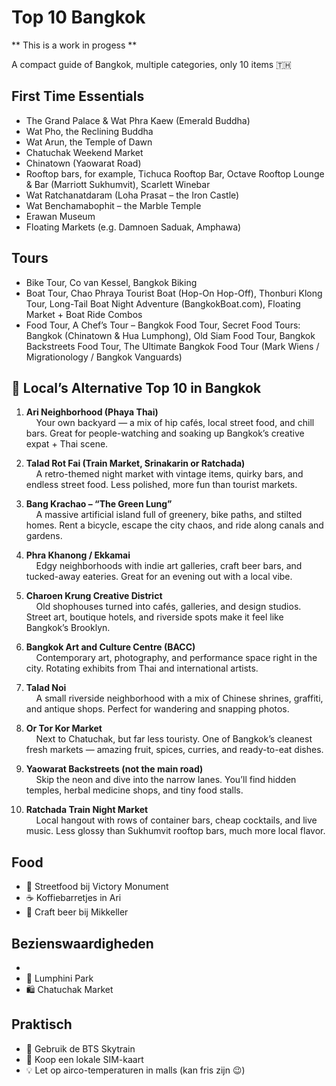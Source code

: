 # Top 10 Bangkok 

** This is a work in progess **

A compact guide of Bangkok, multiple  categories, only 10 items 🇹🇭

## First Time Essentials
- The Grand Palace & Wat Phra Kaew (Emerald Buddha)
- Wat Pho, the Reclining Buddha
- Wat Arun, the Temple of Dawn
- Chatuchak Weekend Market
- Chinatown (Yaowarat Road)
- Rooftop bars, for example, Tichuca Rooftop Bar, Octave Rooftop Lounge & Bar (Marriott Sukhumvit), Scarlett Winebar
- Wat Ratchanatdaram (Loha Prasat – the Iron Castle)
- Wat Benchamabophit – the Marble Temple
- Erawan Museum
- Floating Markets (e.g. Damnoen Saduak, Amphawa)

## Tours
- Bike Tour, Co van Kessel, Bangkok Biking
- Boat Tour, Chao Phraya Tourist Boat (Hop-On Hop-Off), Thonburi Klong Tour, Long-Tail Boat Night Adventure (BangkokBoat.com), Floating Market + Boat Ride Combos
- Food Tour, A Chef’s Tour – Bangkok Food Tour, Secret Food Tours: Bangkok (Chinatown & Hua Lumphong), Old Siam Food Tour, Bangkok Backstreets Food Tour, The Ultimate Bangkok Food Tour (Mark Wiens / Migrationology / Bangkok Vanguards)


## 🌿 Local’s Alternative Top 10 in Bangkok

1. **Ari Neighborhood (Phaya Thai)**  
   &nbsp;&nbsp;&nbsp;&nbsp;Your own backyard — a mix of hip cafés, local street food, and chill bars. Great for people-watching and soaking up Bangkok’s creative expat + Thai scene.  

2. **Talad Rot Fai (Train Market, Srinakarin or Ratchada)**  
   &nbsp;&nbsp;&nbsp;&nbsp;A retro-themed night market with vintage items, quirky bars, and endless street food. Less polished, more fun than tourist markets.  

3. **Bang Krachao – “The Green Lung”**  
   &nbsp;&nbsp;&nbsp;&nbsp;A massive artificial island full of greenery, bike paths, and stilted homes. Rent a bicycle, escape the city chaos, and ride along canals and gardens.  

4. **Phra Khanong / Ekkamai**  
   &nbsp;&nbsp;&nbsp;&nbsp;Edgy neighborhoods with indie art galleries, craft beer bars, and tucked-away eateries. Great for an evening out with a local vibe.  

5. **Charoen Krung Creative District**  
   &nbsp;&nbsp;&nbsp;&nbsp;Old shophouses turned into cafés, galleries, and design studios. Street art, boutique hotels, and riverside spots make it feel like Bangkok’s Brooklyn.  

6. **Bangkok Art and Culture Centre (BACC)**  
   &nbsp;&nbsp;&nbsp;&nbsp;Contemporary art, photography, and performance space right in the city. Rotating exhibits from Thai and international artists.  

7. **Talad Noi**  
   &nbsp;&nbsp;&nbsp;&nbsp;A small riverside neighborhood with a mix of Chinese shrines, graffiti, and antique shops. Perfect for wandering and snapping photos.  

8. **Or Tor Kor Market**  
   &nbsp;&nbsp;&nbsp;&nbsp;Next to Chatuchak, but far less touristy. One of Bangkok’s cleanest fresh markets — amazing fruit, spices, curries, and ready-to-eat dishes.  

9. **Yaowarat Backstreets (not the main road)**  
   &nbsp;&nbsp;&nbsp;&nbsp;Skip the neon and dive into the narrow lanes. You’ll find hidden temples, herbal medicine shops, and tiny food stalls.  

10. **Ratchada Train Night Market**  
    &nbsp;&nbsp;&nbsp;&nbsp;Local hangout with rows of container bars, cheap cocktails, and live music. Less glossy than Sukhumvit rooftop bars, much more local flavor.  
## Food 
- 🍜 Streetfood bij Victory Monument
- ☕ Koffiebarretjes in Ari
- 🍻 Craft beer bij Mikkeller

## Bezienswaardigheden
- 
- 🌳 Lumphini Park
- 🛍️ Chatuchak Market

## Praktisch
- 🚆 Gebruik de BTS Skytrain
- 📱 Koop een lokale SIM-kaart
- 💡 Let op airco-temperaturen in malls (kan fris zijn 😉)
